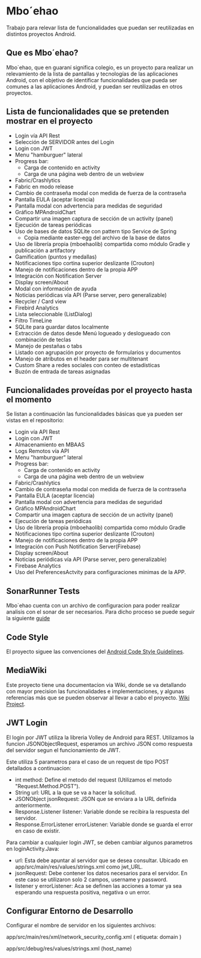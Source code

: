
# Mbo´ehao

Trabajo para relevar lista de funcionalidades que puedan ser reutilizadas en distintos proyectos Android.

## Que es Mbo´ehao?

Mbo`ehao, que en guaraní significa colegio, es un proyecto para realizar un relevamiento de la lista de pantallas y tecnologías de las aplicaciones Android, con el objetivo de identificar funcionalidades que pueda ser comunes a las aplicaciones Android, y puedan ser reutilizadas en otros proyectos.

## Lista de funcionalidades que se pretenden mostrar en el proyecto

- Login vía API Rest
- Selección de SERVIDOR antes del Login
- Login con JWT
- Menu "hamburguer" lateral
- Progress bar:
	- Carga de contenido en activity
	- Carga de una página web dentro de un webview
- Fabric/Crashlytics
- Fabric en modo release
- Cambio de contraseña modal con medida de fuerza de la contraseña
- Pantalla EULA (aceptar licencia)
- Pantalla modal con advertencia para medidas de seguridad
- Gráfico MPAndroidChart
- Compartir una imagen captura de sección de un activity (panel)
- Ejecución de tareas periódicas
- Uso de bases de datos SQLite con pattern tipo Service de Spring
	- Copia mediante easter-egg del archivo de la base de datos
- Uso de librería propia (mboehaolib) compartida como módulo Gradle y publicación a artifactory
- Gamification (puntos y medallas)
- Notificaciones tipo cortina superior deslizante (Crouton)
- Manejo de notificaciones dentro de la propia APP
- Integración con Notification Server
- Display screen/About
- Modal con información de ayuda
- Noticias periódicas vía API (Parse server, pero generalizable)
- Recycler / Card view
- Firebird Analytics
- Lista seleccionable (ListDialog)
- Filtro TimeLine
- SQLite para guardar datos localmente
- Extracción de datos desde Menú logueado y deslogueado con combinación de teclas
- Manejo de pestañas o tabs
- Listado con agrupación por proyecto de formularios y documentos
- Manejo de atributos en el header para ser multitenant
- Custom Share a redes sociales con conteo de estadísticas
- Buzón de entrada de tareas asignadas

## Funcionalidades proveídas por el proyecto hasta el momento

Se listan a continuación las funcionalidades básicas que ya pueden ser vistas en el repositorio:
- Login vía API Rest
- Login con JWT
- Almacenamiento en MBAAS
- Logs Remotos vía API
- Menu "hamburguer" lateral
- Progress bar:
	- Carga de contenido en activity
	- Carga de una página web dentro de un webview
- Fabric/Crashlytics
- Cambio de contraseña modal con medida de fuerza de la contraseña
- Pantalla EULA (aceptar licencia)
- Pantalla modal con advertencia para medidas de seguridad
- Gráfico MPAndroidChart
- Compartir una imagen captura de sección de un activity (panel)
- Ejecución de tareas periódicas
- Uso de librería propia (mboehaolib) compartida como módulo Gradle
- Notificaciones tipo cortina superior deslizante (Crouton)
- Manejo de notificaciones dentro de la propia APP
- Integración con Push Notification Server(Firebase)
- Display screen/About
- Noticias periódicas vía API (Parse server, pero generalizable)
- Firebase Analytics
- Uso del PreferencesActvity para configuraciones minimas de la APP.


## SonarRunner Tests

Mbo`ehao cuenta con un archivo de configuracion para poder realizar analisis con el sonar de ser necesarios.
Para dicho proceso se puede seguir la siguiente [guide](https://androidresearch.wordpress.com/2014/05/29/analysing-android-code-with-sonarqube/)

## Code Style

El proyecto siguee las convenciones del [Android Code Style Guidelines](http://source.android.com/source/code-style.html).

## MediaWiki

Este proyecto tiene una documentacion via Wiki, donde se va detallando con mayor precision las funcionalidades e implementaciones, y algunas referencias más
que se pueden observar al llevar a cabo el proyecto. [Wiki Project](https://joko.miraheze.org/wiki/Mbo%60ehao).

## JWT Login

El login por JWT utiliza la libreria Volley de Android para REST. Utilizamos la funcion JSONObjectRequest, esperamos un archivo JSON como respuesta del servidor segun el funcionamiento de JWT.

Este utiliza 5 parametros para el caso de un request de tipo POST detallados a continuacion:
- int method: Define el metodo del request (Utilizamos el metodo "Request.Method.POST").
- String url: URL a la que se va a hacer la solicitud.
- JSONObject jsonRequest: JSON que se enviara a la URL definida anteriormente.
- Response.Listener<JSONObject> listener: Variable donde se recibira la respuesta del servidor.
- Response.ErrorListener errorListener: Variable donde se guarda el error en caso de existir.

Para cambiar a cualquier login JWT, se deben cambiar algunos parametros en loginActivity.Java:
- url: Esta debe apuntar al servidor que se desea consultar. Ubicado en app/src/main/res/values/strings.xml como jwt_URL.
- jsonRequest: Debe contener los datos necesarios para el servidor. En este caso se utilizaron solo 2 campos, username y password.
- listener y errorListener: Aca se definen las acciones a tomar ya sea esperando una respuesta positiva, negativa o un error.
	
## Configurar Entorno de Desarrollo

Configurar el nombre de servidor en los siguientes archivos:

app/src/main/res/xml/network_security_config.xml ( etiqueta: domain )
	
app/src/debug/res/values/strings.xml (host_name)
